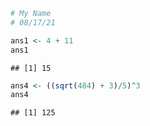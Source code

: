

```r
# My Name
# 08/17/21

ans1 <- 4 + 11
ans1
```

```
## [1] 15
```

```r
ans4 <- ((sqrt(484) + 3)/5)^3
ans4
```

```
## [1] 125
```

